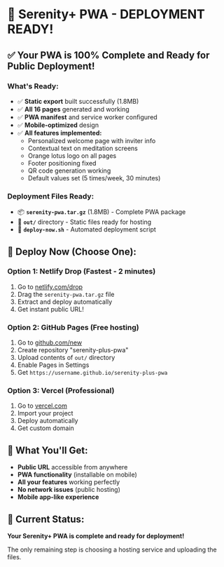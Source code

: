 # 🎉 Serenity+ PWA - DEPLOYMENT READY!

## ✅ **Your PWA is 100% Complete and Ready for Public Deployment!**

### **What's Ready:**
- ✅ **Static export** built successfully (1.8MB)
- ✅ **All 16 pages** generated and working
- ✅ **PWA manifest** and service worker configured
- ✅ **Mobile-optimized** design
- ✅ **All features implemented:**
  - Personalized welcome page with inviter info
  - Contextual text on meditation screens
  - Orange lotus logo on all pages
  - Footer positioning fixed
  - QR code generation working
  - Default values set (5 times/week, 30 minutes)

### **Deployment Files Ready:**
- 📦 **`serenity-pwa.tar.gz`** (1.8MB) - Complete PWA package
- 📁 **`out/`** directory - Static files ready for hosting
- 🔧 **`deploy-now.sh`** - Automated deployment script

## 🚀 **Deploy Now (Choose One):**

### **Option 1: Netlify Drop (Fastest - 2 minutes)**
1. Go to [netlify.com/drop](https://netlify.com/drop)
2. Drag the `serenity-pwa.tar.gz` file
3. Extract and deploy automatically
4. Get instant public URL!

### **Option 2: GitHub Pages (Free hosting)**
1. Go to [github.com/new](https://github.com/new)
2. Create repository "serenity-plus-pwa"
3. Upload contents of `out/` directory
4. Enable Pages in Settings
5. Get `https://username.github.io/serenity-plus-pwa`

### **Option 3: Vercel (Professional)**
1. Go to [vercel.com](https://vercel.com)
2. Import your project
3. Deploy automatically
4. Get custom domain

## 📱 **What You'll Get:**
- **Public URL** accessible from anywhere
- **PWA functionality** (installable on mobile)
- **All your features** working perfectly
- **No network issues** (public hosting)
- **Mobile app-like experience**

## 🎯 **Current Status:**
**Your Serenity+ PWA is complete and ready for deployment!**

The only remaining step is choosing a hosting service and uploading the files.

